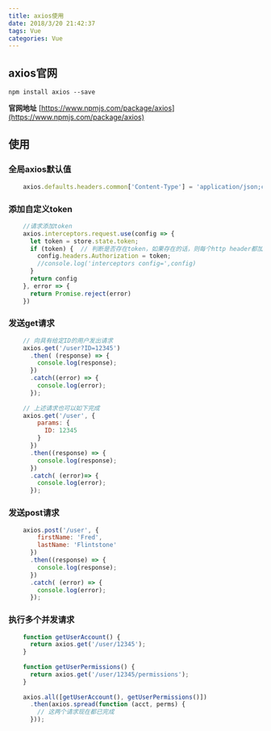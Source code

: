 ```yaml
---
title: axios使用
date: 2018/3/20 21:42:37 
tags: Vue
categories: Vue
---
```


## axios官网
`npm install axios --save`

**官网地址**
[https://www.npmjs.com/package/axios](https://www.npmjs.com/package/axios)

## 使用
### 全局axios默认值
```js
	axios.defaults.headers.common['Content-Type'] = 'application/json;charset=UTF-8'
```
### 添加自定义token
```js
	//请求添加token
	axios.interceptors.request.use(config => {
	  let token = store.state.token;
	  if (token) {  // 判断是否存在token，如果存在的话，则每个http header都加上token
	    config.headers.Authorization = token;
	    //console.log('interceptors config=',config)
	  }
	  return config
	}, error => {
	  return Promise.reject(error)
	})
```
### 发送get请求
```js
	// 向具有给定ID的用户发出请求
	axios.get('/user?ID=12345')
	  .then( (response) => {
	    console.log(response);
	  })
	  .catch((error) => {
	    console.log(error);
	  });
	 
	// 上述请求也可以如下完成
	axios.get('/user', {
	    params: {
	      ID: 12345
	    }
	  })
	  .then((response) => {
	    console.log(response);
	  })
	  .catch( (error)=> {
	    console.log(error);
	  });
```
### 发送post请求
```js
	axios.post('/user', {
	    firstName: 'Fred',
	    lastName: 'Flintstone'
	  })
	  .then((response) => {
	    console.log(response);
	  })
	  .catch( (error) => {
	    console.log(error);
	  });
```
### 执行多个并发请求
```js
	function getUserAccount() {
	  return axios.get('/user/12345');
	}
	 
	function getUserPermissions() {
	  return axios.get('/user/12345/permissions');
	}
	 
	axios.all([getUserAccount(), getUserPermissions()])
	  .then(axios.spread(function (acct, perms) {
	    // 这两个请求现在都已完成
	  }));
```